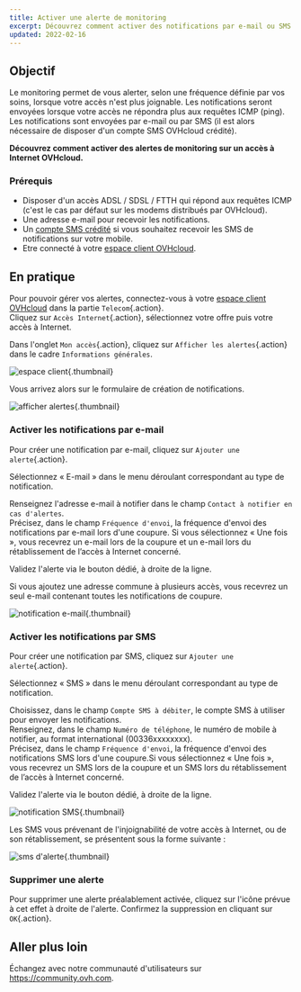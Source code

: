 ```yaml
---
title: Activer une alerte de monitoring
excerpt: Découvrez comment activer des notifications par e-mail ou SMS pour vous alerter en cas d'injoignabilité d'un accès à Internet
updated: 2022-02-16
---
```


## Objectif

Le monitoring permet de vous alerter, selon une fréquence définie par vos soins, lorsque votre accès n'est plus joignable. Les notifications seront envoyées lorsque votre accès ne répondra plus aux requêtes ICMP (ping).
Les notifications sont envoyées par e-mail ou par SMS (il est alors nécessaire de disposer d'un compte SMS OVHcloud crédité).

**Découvrez comment activer des alertes de monitoring sur un accès à Internet OVHcloud.**

### Prérequis

- Disposer d'un accès ADSL / SDSL / FTTH qui répond aux requêtes ICMP (c'est le cas par défaut sur les modems distribués par OVHcloud).
- Une adresse e-mail pour recevoir les notifications.
- Un [compte SMS crédité](https://www.ovhtelecom.fr/sms/) si vous souhaitez recevoir les SMS de notifications sur votre mobile.
- Etre connecté à votre [espace client OVHcloud](https://www.ovh.com/auth?onsuccess=https%3A%2F%2Fwww.ovhtelecom.fr%2Fmanager&ovhSubsidiary=fr).

## En pratique

Pour pouvoir gérer vos alertes, connectez-vous à votre [espace client OVHcloud](https://www.ovh.com/auth?onsuccess=https%3A%2F%2Fwww.ovhtelecom.fr%2Fmanager&ovhSubsidiary=fr) dans la partie `Telecom`{.action}. 
<br>Cliquez sur `Accès Internet`{.action}, sélectionnez votre offre puis votre accès à Internet.

Dans l'onglet `Mon accès`{.action}, cliquez sur `Afficher les alertes`{.action} dans le cadre `Informations générales`.

![espace client](espace-client-2022.png){.thumbnail}

Vous arrivez alors sur le formulaire de création de notifications.

![afficher alertes](xdsl-monitoring.png){.thumbnail}

### Activer les notifications par e-mail

Pour créer une notification par e-mail, cliquez sur `Ajouter une alerte`{.action}. 

Sélectionnez « E-mail » dans le menu déroulant correspondant au type de notification.

Renseignez l'adresse e-mail à notifier dans le champ `Contact à notifier en cas d'alertes`.
<br>Précisez, dans le champ `Fréquence d'envoi`, la fréquence d'envoi des notifications par e-mail lors d'une coupure. Si vous sélectionnez « Une fois », vous recevrez un e-mail lors de la coupure et un e-mail lors du rétablissement de l’accès à Internet concerné.

Validez l'alerte via le bouton dédié, à droite de la ligne.

Si vous ajoutez une adresse commune à plusieurs accès, vous recevrez un seul e-mail contenant toutes les notifications de coupure.

![notification e-mail](xdsl-monitoring-alerte.png){.thumbnail}

### Activer les notifications par SMS

Pour créer une notification par SMS, cliquez sur `Ajouter une alerte`{.action}.

Sélectionnez « SMS » dans le menu déroulant correspondant au type de notification. 

Choisissez, dans le champ `Compte SMS à débiter`, le compte SMS à utiliser pour envoyer les notifications. 
<br>Renseignez, dans le champ `Numéro de téléphone`, le numéro de mobile à notifier, au format international (00336xxxxxxxx).
<br>Précisez, dans le champ `Fréquence d'envoi`, la fréquence d'envoi des notifications SMS lors d'une coupure.Si vous sélectionnez « Une fois », vous recevrez un SMS lors de la coupure et un SMS lors du rétablissement de l’accès à Internet concerné.

Validez l'alerte via le bouton dédié, à droite de la ligne.

![notification SMS](xdsl-monitoring-alerte.png){.thumbnail}

Les SMS vous prévenant de l'injoignabilité de votre accès à Internet, ou de son rétablissement, se présentent sous la forme suivante :

![sms d'alerte](XDSL-monitoring-alertes-sms.png){.thumbnail}

### Supprimer une alerte

Pour supprimer une alerte préalablement activée, cliquez sur l'icône prévue à cet effet à droite de l'alerte. Confirmez la suppression en cliquant sur `OK`{.action}.

## Aller plus loin

Échangez avec notre communauté d'utilisateurs sur <https://community.ovh.com>.
